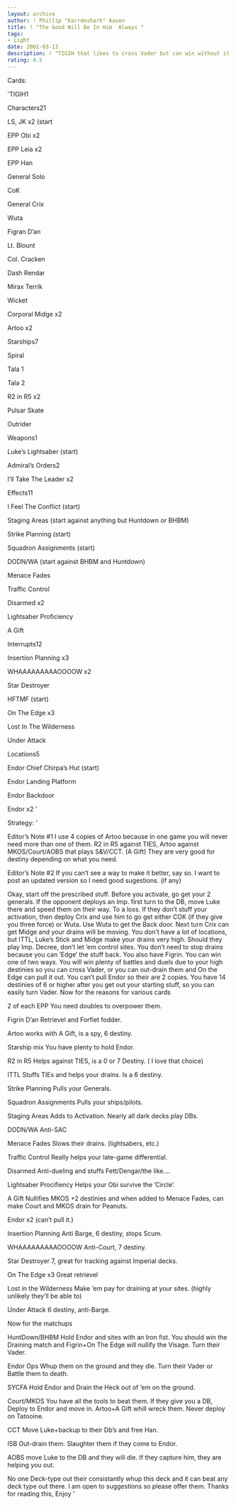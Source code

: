 ```yaml
---
layout: archive
author: ! Phillip "Karrdeshark" Aasen
title: ! "The Good Will Be In Him  Always "
tags:
- Light
date: 2001-03-13
description: ! "TIGIH that likes to cross Vader but can win without it."
rating: 4.5
---
```

Cards: 

'TIGIH1


Characters21

LS, JK x2 (start

EPP Obi x2

EPP Leia x2

EPP Han

General Solo

CoK

General Crix

Wuta

Figran D’an

Lt. Blount

Col. Cracken

Dash Rendar

Mirax Terrik

Wicket

Corporal Midge x2

Artoo x2


Starships7

Spiral

Tala 1

Tala 2

R2 in R5 x2

Pulsar Skate

Outrider


Weapons1

Luke’s Lightsaber (start)


Admiral’s Orders2

I’ll Take The Leader x2


Effects11

I Feel The Conflict (start)

Staging Areas (start against anything but Huntdown or BHBM)

Strike Planning (start)

Squadron Assignments (start)

DODN/WA (start against BHBM and Huntdown)

Menace Fades

Traffic Control

Disarmed x2

Lightsaber Proficiency

A Gift


Interrupts12

Insertion Planning x3

WHAAAAAAAAAOOOOW x2

Star Destroyer

HFTMF (start)

On The Edge x3

Lost In The Wilderness

Under Attack


Locations5

Endor Chief Chirpa’s Hut (start)

Endor Landing Platform

Endor Backdoor

Endor x2 '

Strategy: '

Editor’s Note #1 I use 4 copies of Artoo because in one game you will never need more than one of them.  R2 in R5 against TIES, Artoo against MKOS/Court/AOBS that plays S&V/CCT. (A Gift)  They are very good for destiny depending on what you need.


Editor’s Note #2 If you can’t see a way to make it better, say so.  I want to post an updated version so I need good sugestions. (if any)


Okay, start off the prescribed stuff.  Before you activate, go get your 2 generals.  If the opponent deploys an Imp. first turn to the DB, move Luke there and speed them on their way.  To a loss.  If they don’t stuff your activation, then deploy Crix and use him to go get either COK (if they give you three force) or Wuta.  Use Wuta to get the Back door.  Next turn Crix can get Midge and your drains will be moving.  You don’t have a lot of locations, but ITTL, Luke’s Stick and Midge make your drains very high.  Should they play Imp. Decree, don’t let ’em control sites. You don’t need to stop drains because you can ’Edge’ the stuff back. You also have Figrin.  You can win one of two ways. You will win plenty of battles and duels due to your high destinies so you can cross Vader, or you can out-drain them and On the Edge can pull it out.  You can’t pull Endor so their are 2 copies.  You have 14 destinies of 6 or higher after you get out your starting stuff, so you can easily turn Vader.  Now for the reasons for various cards


2 of each EPP You need doubles to overpower them.


Figrin D’an Retrievel and Forfiet fodder.


Artoo works with A Gift, is a spy, 6 destiny.


Starship mix You have plenty to hold Endor.


R2 in R5 Helps against TIES, is a 0 or 7 Destiny. ( I love that choice)


ITTL Stuffs TIEs and helps your drains. Is a 6 destiny.


Strike Planning Pulls your Generals.


Squadron Assignments Pulls your ships/pilots.


Staging Areas Adds to Activation.  Nearly all dark decks play DBs.


DODN/WA Anti-SAC


Menace Fades Slows their drains. (lightsabers, etc.)


Traffic Control Really helps your late-game differential.


Disarmed Anti-dueling and stuffs Fett/Dengar/the like....


Lightsaber Procifiency Helps your Obi survive the ’Circle’.  


A Gift Nullifies MKOS +2 destinies and when added to Menace Fades, can make Court and MKOS drain for Peanuts.


Endor x2 (can’t pull it.)


Insertion Planning Anti Barge, 6 destiny, stops Scum.


WHAAAAAAAAAOOOOW Anti-Court, 7 destiny.


Star Destroyer 7, great for tracking against Imperial decks.


On The Edge x3 Great retrievel


Lost in the Wilderness Make ’em pay for draining at your sites. (highly unlikely they’ll be able to)


Under Attack 6 destiny, anti-Barge.



Now for the matchups


HuntDown/BHBM Hold Endor and sites with an Iron fist.  You should win the Draining match and Figrin+On The Edge will nullify the Visage.  Turn their Vader.


Endor Ops Whup them on the ground and they die.  Turn their Vader or Battle them to death.


SYCFA Hold Endor and Drain the Heck out of ’em on the ground.


Court/MKOS You have all the tools to beat them.  If they give you a DB, Deploy to Endor and move in.  Artoo+A Gift whill wreck them.  Never deploy on Tatooine.


CCT Move Luke+backup to their Db’s and free Han.


ISB Out-drain them.  Slaughter them if they come to Endor.


AOBS move Luke to the DB and they will die.  If they capture him, they are helping you out.


No one Deck-type out their consistantly whup this deck and it can beat any deck type out there.  I am open to suggestions so please offer them.  Thanks for reading this, Enjoy   '